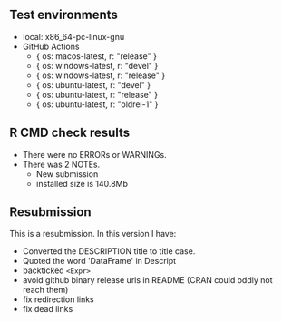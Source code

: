 ## Test environments

- local: x86_64-pc-linux-gnu
- GitHub Actions
  - { os: macos-latest, r: "release" }
  - { os: windows-latest, r: "devel" }
  - { os: windows-latest, r: "release" }
  - { os: ubuntu-latest, r: "devel" }
  - { os: ubuntu-latest, r: "release" }
  - { os: ubuntu-latest, r: "oldrel-1" }

## R CMD check results

- There were no ERRORs or WARNINGs.
- There was 2 NOTEs.
  - New submission
  - installed size is 140.8Mb
  

## Resubmission
This is a resubmission. In this version I have:

* Converted the DESCRIPTION title to title case.
* Quoted the word 'DataFrame' in Descript
* backticked `<Expr>`
* avoid github binary release urls in README (CRAN could oddly not reach them)
* fix redirection links
* fix dead links

